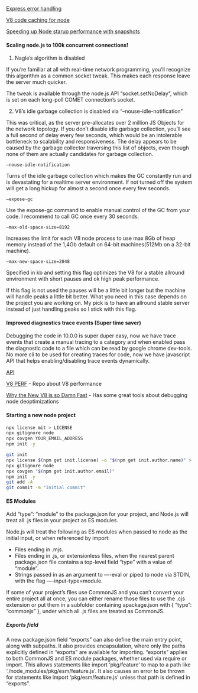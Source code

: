 [Express error handling](https://nemethgergely.com/error-handling-express-async-await/)

[V8 code caching for node](https://github.com/zertosh/v8-compile-cache)

[Speeding up Node starup performance with snapshots](https://docs.google.com/document/d/1YEIBdH7ocJfm6PWISKw03szNAgnstA2B3e8PZr_-Gp4/edit#heading=h.677lbnx3xmo2)

#### Scaling node.js to 100k concurrent connections!

1. Nagle’s algorithm is disabled

If you’re familiar at all with real-time network programming, you’ll recognize this algorithm as a common socket tweak. This makes each response leave the server much quicker.

The tweak is available through the node.js API “socket.setNoDelay“, which is set on each long-poll COMET connection’s socket.

2. V8’s idle garbage collection is disabled via “–nouse-idle-notification”

This was critical, as the server pre-allocates over 2 million JS Objects for the network topology. If you don’t disable idle garbage collection, you’ll see a full second of delay every few seconds, which would be an intolerable bottleneck to scalability and responsiveness. The delay appears to be caused by the garbage collector traversing this list of objects, even though none of them are actually candidates for garbage collection.

`–nouse-idle-notification`

Turns of the idle garbage collection which makes the GC constantly run and is devastating for a realtime server environment. If not turned off the system will get a long hickup for almost a second once every few seconds.

`–expose-gc`

Use the expose-gc command to enable manual control of the GC from your code. I recommend to call GC once every 30 seconds.

`–max-old-space-size=8192`

Increases the limit for each V8 node process to use max 8Gb of heap memory instead of the 1,4Gb default on 64-bit machines(512Mb on a 32-bit machine).

`–max-new-space-size=2048`

Specified in kb and setting this flag optimizes the V8 for a stable allround environment with short pauses and ok high peak performance.

If this flag is not used the pauses will be a little bit longer but the machine will handle peaks a little bit better. What you need in this case depends on the project you are working on. My pick is to have an allround stable server instead of just handling peaks so I stick with this flag.

#### Improved diagnostics trace events (Super time saver)

Debugging the code in 10.0.0 is super duper easy, now we have trace events that create a manual tracing to a category and when enabled pass the diagnostic code to a file which can be read by google chrome dev-tools. No more cli to be used for creating traces for code, now we have javascript API that helps enabling/disabling trace events dynamically.

[API](https://nodejs.org/api/tracing.html)

[V8 PERF](https://github.com/thlorenz/v8-perf) - Repo about V8 performance

[Why the New V8 is so Damn Fast](https://nodesource.com/blog/why-the-new-v8-is-so-damn-fast) - Has some great tools about debugging node deoptimizations

#### Starting a new node project

```sh
npx license mit > LICENSE
npx gitignore node
npx covgen YOUR_EMAIL_ADDRESS
npm init -y
```

```sh
git init
npx license $(npm get init.license) -o "$(npm get init.author.name)" > LICENSE
npx gitignore node
npx covgen "$(npm get init.author.email)"
npm init -y
git add -A
git commit -m "Initial commit"
```

#### ES Modules

Add “type”: “module” to the package.json for your project, and Node.js will treat all .js files in your project as ES modules.

Node.js will treat the following as ES modules when passed to node as the initial input, or when referenced by import:

- Files ending in .mjs.
- Files ending in .js, or extensionless files, when the nearest parent package.json file contains a top-level field “type” with a value of “module”.
- Strings passed in as an argument to —-eval or piped to node via STDIN, with the flag —-input-type=module.

If some of your project’s files use CommonJS and you can’t convert your entire project all at once, you can either rename those files to use the .cjs extension or put them in a subfolder containing apackage.json with { “type”: “commonjs” }, under which all .js files are treated as CommonJS.

##### Exports field

A new package.json field “exports” can also define the main entry point, along with subpaths. It also provides encapsulation, where only the paths explicitly defined in “exports” are available for importing. “exports” applies to both CommonJS and ES module packages, whether used via require or import.
This allows statements like import ‘pkg/feature’ to map to a path like ‘./node_modules/pkg/esm/feature.js'. It also causes an error to be thrown for statements like import ‘pkg/esm/feature.js’ unless that path is defined in “exports”.
